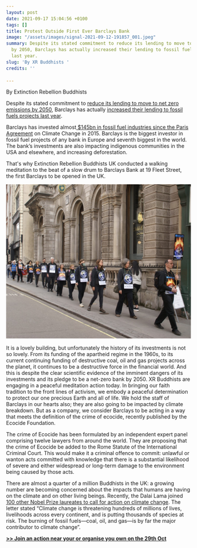 ```yaml
---
layout: post
date: 2021-09-17 15:04:56 +0100
tags: []
title: Protest Outside First Ever Barclays Bank
image: "/assets/images/signal-2021-09-12-191857_001.jpeg"
summary: Despite its stated commitment to reduce its lending to move to net-zero emissions
  by 2050, Barclays has actually increased their lending to fossil fuels projects
  last year.
slug: 'By XR Buddhists '
credits: ''

---
```

By Extinction Rebellion Buddhists

Despite its stated commitment to [reduce its lending to move to net zero emissions by 2050](https://home.barclays/society/our-position-on-climate-change/), Barclays has actually [increased their lending to fossil fuels projects last year](https://www.cityam.com/barclays-fossil-fuel-financing-increases-despite-net-zero-pledge/).

Barclays has invested almost[ $145bn in fossil fuel industries since the Paris Agreement](https://www.ran.org/bankingonclimatechaos2021/) on Climate Change in 2015. Barclays is the biggest investor in fossil fuel projects of any bank in Europe and seventh biggest in the world. The bank’s investments are also impacting indigenous communities in the USA and elsewhere, and increasing deforestation.

That's why Extinction Rebellion Buddhists UK conducted a walking meditation to the beat of a slow drum to Barclays Bank at 19 Fleet Street, the first Barclays to be opened in the UK.

![](/assets/images/fullsizeoutput_64de-1536x1276.jpeg)

It is a lovely building, but unfortunately the history of its investments is not so lovely. From its funding of the apartheid regime in the 1960s, to its current continuing funding of destructive coal, oil and gas projects across the planet, it continues to be a destructive force in the financial world. And this is despite the clear scientific evidence of the imminent dangers of its investments and its pledge to be a net-zero bank by 2050. XR Buddhists are engaging in a peaceful meditation action today. In bringing our faith tradition to the front lines of activism, we embody a peaceful determination to protect our one precious Earth and all of life. We hold the staff of Barclays in our hearts also; they are also going to be impacted by climate breakdown. But as a company, we consider Barclays to be acting in a way that meets the definition of the crime of ecocide, recently published by the Ecocide Foundation.

The crime of Ecocide has been formulated by an independent expert panel comprising twelve lawyers from around the world. They are proposing that the crime of  Ecocide be added to the Rome Statute of the International Criminal Court. This would make it a criminal offence to commit: unlawful or wanton acts committed with knowledge that there is a substantial likelihood of severe and either widespread or long-term damage to the environment being caused by those acts.

There are almost a quarter of a million Buddhists in the UK: a growing number are becoming concerned about the impacts that humans are having on the climate and on other living beings.  Recently, the Dalai Lama joined [100 other Nobel Prize laureates to call for action on climate change](https://www.buddhistdoor.net/news/dalai-lama-joins-nobel-laureates-in-earth-day-appeal-to-eliminate-fossil-fuels).  The letter stated “Climate change is threatening hundreds of millions of lives, livelihoods across every continent, and is putting thousands of species at risk. The burning of fossil fuels—coal, oil, and gas—is by far the major contributor to climate change”.

[**>> Join an action near your or organise you own on the 29th Oct**](https://defundclimatechaos.uk/#map)